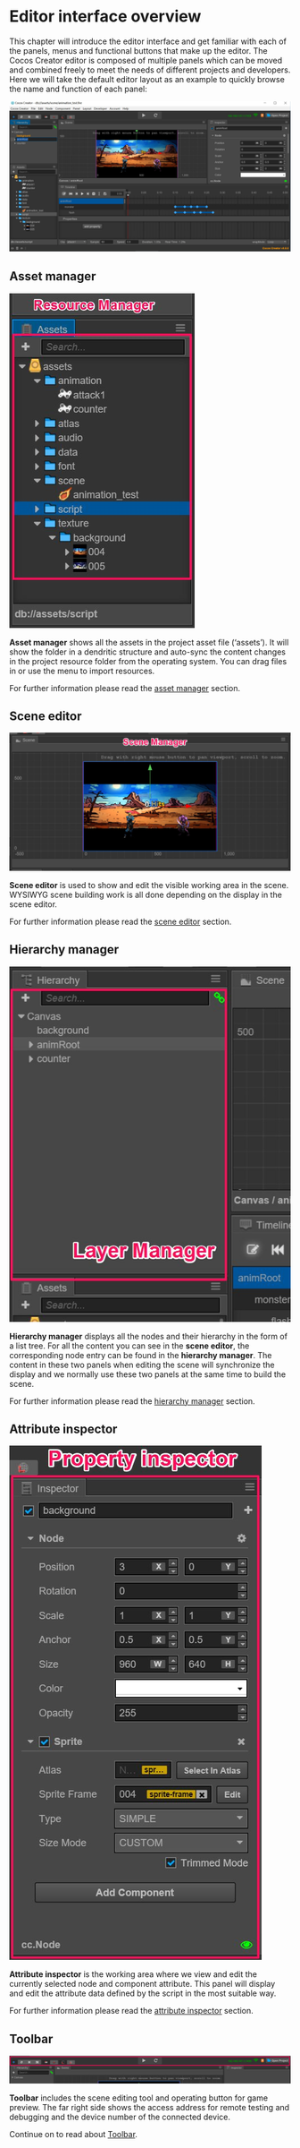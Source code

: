 # Editor interface overview
This chapter will introduce the editor interface and get familiar with each of the panels, menus and functional buttons that make up the editor. The Cocos Creator editor is composed of multiple panels which can be moved and combined freely to meet the needs of different projects and developers. Here we will take the default editor layout as an example to quickly browse the name and function of each panel:

![Editor Overview](index/editor-overview.png)

## Asset manager

![assets](index/assets.png)

**Asset manager** shows all the assets in the project asset file (‘assets’). It will show the folder in a dendritic structure and auto-sync the content changes in the project resource folder from the operating system. You can drag files in or use the menu to import resources.

For further information please read the [asset manager](editor-panels/assets.md) section.

## Scene editor

![scene](index/scene.png)

**Scene editor** is used to show and edit the visible working area in the scene. WYSIWYG scene building work is all done depending on the display in the scene editor.

For further information please read the [scene editor](editor-panels/scene.md) section.

## Hierarchy manager

![hierarchy](index/hierarchy.png)

**Hierarchy manager** displays all the nodes and their hierarchy in the form of a list tree. For all the content you can see in the **scene editor**, the corresponding node entry can be found in the **hierarchy manager**. The content in these two panels when editing the scene will synchronize the display and we normally use these two panels at the same time to build the scene.

For further information please read the [hierarchy manager](editor-panels/hierarchy.md) section.

## Attribute inspector

![inspector](index/inspector.png)

**Attribute inspector** is the working area where we view and edit the currently selected node and component attribute. This panel will display and edit the attribute data defined by the script in the most suitable way.

For further information please read the [attribute inspector](editor-panels/inspector.md) section.

## Toolbar

![toolbar](index/toolbar.png)

**Toolbar** includes the scene editing tool and operating button for game preview. The far right side shows the access address for remote testing and debugging and the device number of the connected device.

Continue on to read about [Toolbar](toolbar.md).
